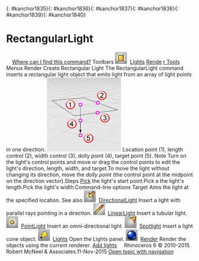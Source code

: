---
---

{: #kanchor1835}{: #kanchor1836}{: #kanchor1837}{: #kanchor1838}{: #kanchor1839}{: #kanchor1840}
# RectangularLight
 [![images/transparent.gif](images/transparent.gif)Where can I find this command?](javascript:void(0);) Toolbars
![images/rectangularlight.png](images/rectangularlight.png) [Lights](lights-toolbar.html)  [Rende](render-tools-toolbar.html)  [r Tools](render-tools-toolbar.html) 
Menus
Render
Create Rectangular Light
The RectangularLight command inserts a rectangular light object that emits light from an array of light points in one direction.
![images/rectangularlight-001.png](images/rectangularlight-001.png)
Location point (1), length control (2), width control (3), dolly point (4), target point (5).
Note
Turn on the light's control points and move or drag the control points to edit the light's direction, length, width, and target.To move the light without changing its direction, move the *dolly point* (the control point at the midpoint on the direction vector).Steps
 [Pick](pick-location.html) the light's start point.Pick a the light's length.Pick the light's width.Command-line options
Target
Aims the light at the specified location.
See also
![images/directionallight.png](images/directionallight.png) [DirectionalLight](directionallight.html) 
Insert a light with parallel rays pointing in a direction.
![images/linearlight.png](images/linearlight.png) [LinearLight](linearlight.html) 
Insert a tubular light.
![images/pointlight.png](images/pointlight.png) [PointLight](pointlight.html) 
Insert an omni-directional light.
![images/spotlight.png](images/spotlight.png) [Spotlight](spotlight.html) 
Insert a light cone object.
![images/lights.png](images/lights.png) [Lights](lights.html) 
Open the Lights panel.
![images/render.png](images/render.png) [Render](render.html) 
Render the objects using the current renderer.
 [Add lights](sak-lights.html) 
&#160;
&#160;
Rhinoceros 6 © 2010-2015 Robert McNeel &amp; Associates.11-Nov-2015
 [Open topic with navigation](rectangularlight.html) 

